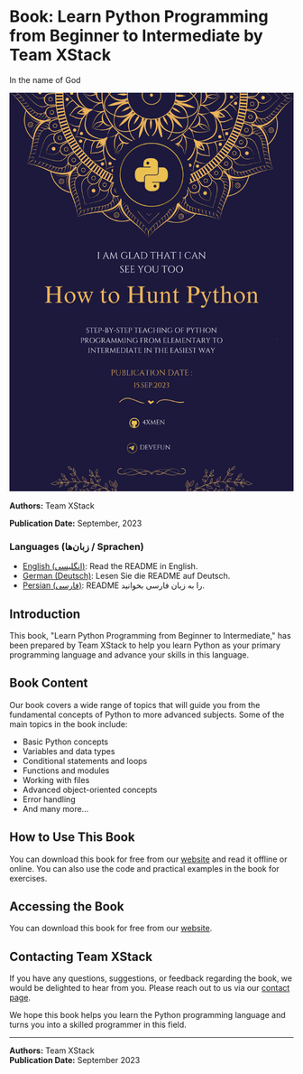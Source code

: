# Book: Learn Python Programming from Beginner to Intermediate by Team XStack

In the name of God

![Book Cover Image](BookCover.png)

**Authors:** Team XStack

**Publication Date:** September, 2023

### Languages (زبان‌ها / Sprachen)

- [English (انگلیسی)](README.md): Read the README in English.
- [German (Deutsch)](README_DE.md): Lesen Sie die README auf Deutsch.
- [Persian (فارسی)](README_FA.md): README را به زبان فارسی بخوانید.


## Introduction

This book, "Learn Python Programming from Beginner to Intermediate," has been prepared by Team XStack to help you learn Python as your primary programming language and advance your skills in this language.

## Book Content

Our book covers a wide range of topics that will guide you from the fundamental concepts of Python to more advanced subjects. Some of the main topics in the book include:

- Basic Python concepts
- Variables and data types
- Conditional statements and loops
- Functions and modules
- Working with files
- Advanced object-oriented concepts
- Error handling
- And many more...

## How to Use This Book

You can download this book for free from our [website](https://www.xstackbooks.com/python-tutorial) and read it offline or online. You can also use the code and practical examples in the book for exercises.

## Accessing the Book

You can download this book for free from our [website](https://www.xstackbooks.com/python-tutorial).

## Contacting Team XStack

If you have any questions, suggestions, or feedback regarding the book, we would be delighted to hear from you. Please reach out to us via our [contact page](https://github.com/4xmen/Python_Learning/issues).

We hope this book helps you learn the Python programming language and turns you into a skilled programmer in this field.

---
**Authors:** Team XStack  
**Publication Date:** September 2023

